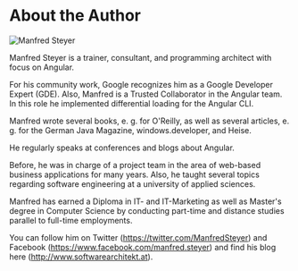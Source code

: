# About the Author

![Manfred Steyer](images/steyer.steyer.png)

Manfred Steyer is a trainer, consultant, and programming architect with focus on Angular. 

For his community work, Google recognizes him as a Google Developer Expert (GDE). Also, Manfred is a Trusted Collaborator in the Angular team. In this role he implemented differential loading for the Angular CLI. 

Manfred wrote several books, e. g. for O'Reilly, as well as several articles, e. g. for the German Java Magazine, windows.developer, and Heise.

He regularly speaks at conferences and blogs about Angular.

Before, he was in charge of a project team in the area of web-based business applications for many years. Also, he taught several topics regarding software engineering at a university of applied sciences.

Manfred has earned a Diploma in IT- and IT-Marketing as well as Master's degree in Computer Science by conducting part-time and distance studies parallel to full-time employments.

You can follow him on Twitter (https://twitter.com/ManfredSteyer) and Facebook (https://www.facebook.com/manfred.steyer) and find his blog here (http://www.softwarearchitekt.at).